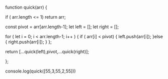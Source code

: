
function quick(arr) {
 
 if ( arr.length <= 1) return arr;

 const pivot = arr[arr.length-1];
 let left = [];
 let right = [];
 
 for ( let i = 0; i < arr.length-1; i++ ) {
     if ( arr[i] < pivot) {
         left.push(arr[i]);
     }else {
         right.push(arr[i]);
     }
 };
 
 return [...quick(left),pivot,...quick(right)];
 
};

console.log(quick([55,3,55,2,55]))